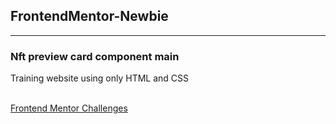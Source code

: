 <h2> FrontendMentor-Newbie </h2>
<hr>

<h3> Nft preview card component main </h3>

<p>Training website using only HTML and CSS</p>
<br>
<a href="https://www.frontendmentor.io/home" target="_blank">Frontend Mentor Challenges</a>
